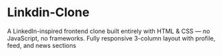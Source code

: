 # Linkdin-Clone
A LinkedIn-inspired frontend clone built entirely with HTML &amp; CSS — no JavaScript, no frameworks. Fully responsive 3-column layout with profile, feed, and news sections
